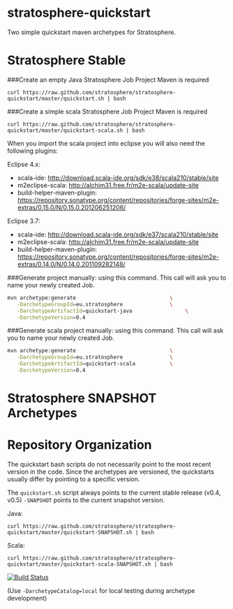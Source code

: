 stratosphere-quickstart
=======================

Two simple quickstart maven archetypes for Stratosphere.

# Stratosphere Stable

###Create an empty Java Stratosphere Job Project
Maven is required

```
curl https://raw.github.com/stratosphere/stratosphere-quickstart/master/quickstart.sh | bash
```

###Create a simple scala Stratosphere Job Project
Maven is required

```
curl https://raw.github.com/stratosphere/stratosphere-quickstart/master/quickstart-scala.sh | bash
```

When you import the scala project into eclipse you will also need the following plugins:

Eclipse 4.x:
  * scala-ide: http://download.scala-ide.org/sdk/e38/scala210/stable/site
  * m2eclipse-scala: http://alchim31.free.fr/m2e-scala/update-site
  * build-helper-maven-plugin: https://repository.sonatype.org/content/repositories/forge-sites/m2e-extras/0.15.0/N/0.15.0.201206251206/

Eclipse 3.7:
  * scala-ide: http://download.scala-ide.org/sdk/e37/scala210/stable/site
  * m2eclipse-scala: http://alchim31.free.fr/m2e-scala/update-site
  * build-helper-maven-plugin: https://repository.sonatype.org/content/repositories/forge-sites/m2e-extras/0.14.0/N/0.14.0.201109282148/



###Generate project manually:
using this command. This call will ask you to name your newly created Job.
```bash
mvn archetype:generate                              \
   -DarchetypeGroupId=eu.stratosphere               \
   -DarchetypeArtifactId=quickstart-java                 \
   -DarchetypeVersion=0.4 
```

###Generate scala project manually:
using this command. This call will ask you to name your newly created Job.
```bash
mvn archetype:generate                              \
   -DarchetypeGroupId=eu.stratosphere               \
   -DarchetypeArtifactId=quickstart-scala           \
   -DarchetypeVersion=0.4
```


# Stratosphere SNAPSHOT Archetypes



# Repository Organization

The quickstart bash scripts do not necessarily point to the most recent version in the code. Since the archetypes are versioned, the quickstarts usually differ by pointing to a specific version.

The `quickstart.sh` script always points to the current stable release (v0.4, v0.5)
`-SNAPSHOT` points to the current snapshot version.

Java:
```
curl https://raw.github.com/stratosphere/stratosphere-quickstart/master/quickstart-SNAPSHOT.sh | bash
```

Scala:

```
curl https://raw.github.com/stratosphere/stratosphere-quickstart/master/quickstart-scala-SNAPSHOT.sh | bash
```

[![Build Status](https://travis-ci.org/stratosphere/stratosphere-quickstart.png?branch=master)](https://travis-ci.org/stratosphere/stratosphere-quickstart)

(Use `-DarchetypeCatalog=local` for local testing during archetype development)